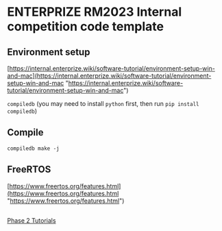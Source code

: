 # ENTERPRIZE RM2023 Internal competition code template


## Environment setup

[https://internal.enterprize.wiki/software-tutorial/environment-setup-win-and-mac](https://internal.enterprize.wiki/software-tutorial/environment-setup-win-and-mac "https://internal.enterprize.wiki/software-tutorial/environment-setup-win-and-mac")

`compiledb` (you may need to install `python` first, then run `pip install compiledb`)


## Compile

`compiledb make -j`


## FreeRTOS

[https://www.freertos.org/features.html](https://www.freertos.org/features.html "https://www.freertos.org/features.html")

## 
[Phase 2 Tutorials](https://app.gitbook.com/o/Ge5THhzazmpoHzdmQGwe/s/wbRfAxEGM1cksPMwmjOO/software-tutorial/phase-2)
